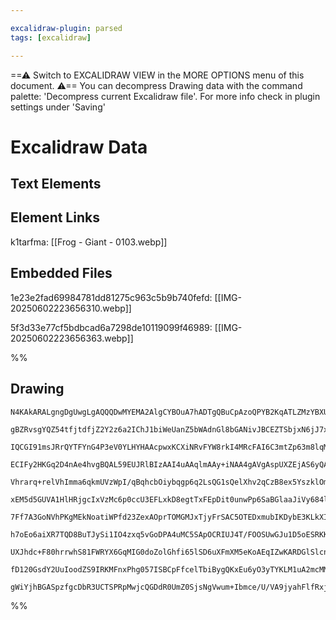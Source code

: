 ```yaml
---

excalidraw-plugin: parsed
tags: [excalidraw]

---
```

==⚠  Switch to EXCALIDRAW VIEW in the MORE OPTIONS menu of this document. ⚠== You can decompress Drawing data with the command palette: 'Decompress current Excalidraw file'. For more info check in plugin settings under 'Saving'


# Excalidraw Data

## Text Elements
## Element Links
k1tarfma: [[Frog - Giant - 0103.webp]]

## Embedded Files
1e23e2fad69984781dd81275c963c5b9b740fefd: [[IMG-20250602223656310.webp]]

5f3d33e77cf5bdbcad6a7298de10119099f46989: [[IMG-20250602223656363.webp]]

%%
## Drawing
```compressed-json
N4KAkARALgngDgUwgLgAQQQDwMYEMA2AlgCYBOuA7hADTgQBuCpAzoQPYB2KqATLZMzYBXUtiRoIACyhQ4zZAHoFAc0JRJQgEYA6bGwC2CgF7N6hbEcK4OCtptbErHALRY8RMpWdx8Q1TdIEfARcZgRmBShcZQUebQBGOJ4aOiCEfQQOKGZuAG1wMFAwYogSbmhmADUAJQBraviADRTiyFhEcsJ9aKR+EsxuZ3iAZgAOAAZtYeHxgE4eHgBWROHF

gBZRvsgYQZ54tfjtdfjZ2Y2z6a2IChJ1biWeUanZ5bWAdnGl8bGANivJBCEZTSbjxN6jJ7xUbDH6jHhnNaIt5/AqQazKYLccZXZhQUhsWoIADCbHwbFI5Tx1mYcFwgSyLRKmlw2FqynxQg4xBJZIpEipHBpdMyUEZkAAZoR8PgAMqwTESSQsjSBMUQXH4wkAdVuklBOLxBIQcpgCvQgg8ao5wI44RyaHiVzYtOwah2DvG2NREA5XNtzHtqA4QmlO

IQCGI91msJRrQYTFYnG4P3eV0YLHYHAAcpwxKCXiNRvFYW8rkI4MRcFAI6C3mtZp63m8lqM1nxvYRmAARNLVyNocUEMJXdnCOAASWIgdyAF0rpphFyAKLBDJZadz71EDi1bjB0NbtismtoPFCBBXSXBSfleIIHjDe+D4g/U6t8HxYjEIs8N6LbDRsM2CLJosyaHW4zigg4qRji7jiKg+StGAjqoihqKbnGhBclg5S4OMariuQGQ3mg+74AaVZCIG

ECIFy2HKGq2D4nAe4hvgBQAL59EUJRlBIzAAI4uAAqlmAAy+iNAA4gAVgAspUXZEjAS6yQAWgAitJartAhpTdMovTegMaDOIsPyLNoezDPCMIQos0btnG7qoEM4zrNo8zDPEiwwn5szTKW3o3MQdxoD5bxefCaw+a2ExtsFcYAkCIJoBscSLOMaw/D8by+ciYI/MMVzomaXpxhqRo8uSlLkIKtL0qK84smyvrcqStX8vVQpNYRUqyvK+lKtgKrGZ

Vhrarq+relVhImma6qkmUVzWpI/qBqhcbOiybqgp6q2LsQG1sQelXhv2qCzB8ex5YszklOmiZcA6PmLGmCaZjmHB5mg+UnGcvnvd65aVn2tb1uMTYbMssJXJ2PbBODA5Dhe3qjuWk4bvOR0rukIrY1u2G7mR7FXGSx6XYO+DDt6V4IKR6CLOKwzENMCBNtg4ogcQmh4C+uDNrMozEAg8TjPEJxzLM4o5cLsxqsw8F5GhQxbOhrSYXxOGmeguDxIR

xEM5d5GUVA1HlHRjgcIxVzMc6p0ccU3EFLxkD8egtTxFEpDit0unwPp6SaBGlaaJiVy684llRblPCWZZbZnNCVyuUMraHEsiI8G2PDZfdmwhdNaBZRVJQpcCoolwd3plQhZcCJNxKdXy6AAMR3p341Mq1GNcjVrfQD1jUiv10oLcNyoiN3jeaggOphXqDoGnPE/lBaK3emtJ3L96O2urA+0Nz6R070GZOzRd3CjMVwxJY9n1Jg6Kfek9X25ghedS

7Ff7A3GoNVhPKgMEkNoatiWPfd23ZexAOprTOMGMJxTjyFrSAC5OTEDxmubIKDybE3KLkXIAAxfEyg3KoGkk4KA5CJbfG0BQBAmg4AzhnGqCmhIqaozggQBCSFWhbX4RhO21EoAGC7FWXA3A3aQH0MQAACixQM0jIDUQQAAeXsCQJwPZBwhhwSjGmaNkJoN7u1eSVZRpEmsPQUI3A4FGOQhAZkrI+7EHMVAUaWDR6nlIOedWJiXHtQHuUNu4owli

h7oEo6aiXR7TQD8BuTJySi1IO4zxq5vGoDPA4uMC5SApOCRIUJ4T/FOOSUwGJu1D5oESRKKUmRcAZEqJ2Qg4cEL2LQpxVELssI6zwskS8RtGbkS4uATCEBcBwDgHKQBUiCjQABBkcolZSC7j6AwQgCAKAACFTFHUKe3MJRzxSMggNgEQTVxzVn0HKOeByIAdzFk8055zSCXOubsqJGD7kCl6qPdZrz3npCIQNNeAllqwXmYCkUVz0i3KNAvcKvAA

UXJhdc+F80hrrwhS81FWRYX6GqMIG0doZolGhfi65lSD6uXFmXM5eKoAEqIZwKARDGlSlcn/SAFKmXXJZVkGUhAjCf3pbyglAAVLAUAACCRBlAvXQMEcUzUoWMoJTM0gsq3lsAoACXAJsL7kvVdcpcXIZU6r1SES6EzLW4reWi9IFr8QUAlYHco7VTlK3xNKZoDpEQ/G0DfZsywoaLCyj8AR6p7bSgAJr3BDUG6YsxJbjDhPWF46yjBsAMHMuMNj

fD120GsdY2UuIoodZS9IRKMFnxPhg057ISBCpFfcelTbiBygQKxEu6yO3yTYKLM1uA2mcMMX20gJADluwgNs0kNrSDKGZAACj2KWXgYJqAbvXZMRYABKNU1QEDKBDHSD1S7cCrpmFuh82JeDXtQLug95a1WVqgBi9RcAoCZkDKbeZRFGkICPThSdNs80lAaaO7g2S7ZEB7Vk3xOSIAcEA9BxDTohBQG3AhbJL6Sh2FkggbA2QZQobgAOodKGoMGP

gWiYjhBGASpzfgcDbR3UCTSPRpMwjcQGDdR0UmZ0SjsNgVwum+Ibmce/U/VA9jyahFlfRxjzHHajLAD0iA9MlFdM4kAA
```
%%